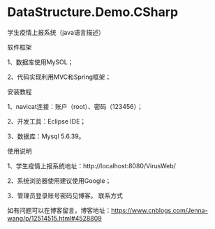 # DataStructure.Demo.CSharp
学生疫情上报系统（java语言描述）

软件框架

1、数据库使用MySOL；

2、代码实现利用MVC和Spring框架；

安装教程

1、navicat连接：账户（root）、密码（123456）；

2、开发工具：Eclipse IDE；

3、数据库：Mysql 5.6.39。

使用说明

1、学生疫情上报系统地址：http://localhost:8080/VirusWeb/

2、系统浏览器使用建议使用Google；

3、管理员登录账号密码见博客。
联系方式

如有问题可以在博客留言，博客地址：https://www.cnblogs.com/Jenna-wang/p/12514515.html#4528809



